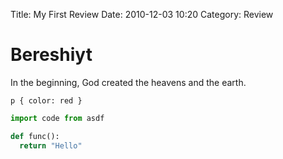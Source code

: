 Title: My First Review
Date: 2010-12-03 10:20
Category: Review

# Bereshiyt

In the beginning, God created the heavens and the earth.

<pre><code class="language-css">p { color: red }</code></pre>

```python
import code from asdf

def func():
  return "Hello"
```